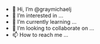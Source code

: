 - 👋 Hi, I’m @graymichaelj
- 👀 I’m interested in ...
- 🌱 I’m currently learning ...
- 💞️ I’m looking to collaborate on ...
- 📫 How to reach me ...

<!---
graymichaelj/graymichaelj is a ✨ special ✨ repository because its `README.md` (this file) appears on your GitHub profile.
You can click the Preview link to take a look at your changes.
--->
